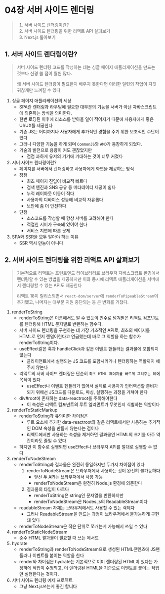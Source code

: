 # 04장 서버 사이드 렌더링

> 1. 서버 사이드 렌더링이란?
> 2. 서버 사이드 렌더링을 위한 리액트 API 살펴보기
> 3. Next.js 톺아보기

## 1. 서버 사이드 렌더링이란?

> 서버 사이드 렌더링 코드를 작성하는 데는 싱글 페이지 애플리케이션을 만드는 것보다 신경 쓸 점이 훨씬 많다.
>
> 왜 서버 사이드 렌더링이 필요한지 배우지 못한다면 이러한 일련의 작업이 자칫 귀찮게만 느껴질 수 있다

1. 싱글 페이지 애플리케이션의 세상
   - SPA란 렌더링과 라우팅에 필요한 대부분의 기능을 서버가 아닌 자바스크립트에 의존하는 방식을 의미한다.
   - 한번 로딩된 이후에 리소스를 받아올 일이 적어지기 때문에 사용자에게 좋은 UI/UX를 제공한다
   - 기존 JS는 어디까지나 사용자에게 추가적인 경험을 주기 위한 보조적인 수단이었다
   - 그러나 다양한 기능을 하게 되며 `CommonJS`와 `AMD`가 등장하게 되었다.
   - 기술의 발전으로 용량이 커도 괜찮았지만
     - 점점 과하게 유저의 기기에 기대하는 것이 너무 커졌다
2. 서버 사이드 렌더링이란?
   - 페이지를 서버에서 렌더링하고 사용자에게 화면을 제공하는 방식
   - 장점
     - 최초 페이지 진입이 비교적 빠르다
     - 검색 엔진과 SNS 공유 등 메타데이터 제공이 쉽다
     - 누적 레이아웃 이동이 적다
     - 사용자의 디바이스 성능에 비교적 자유롭다
     - 보안에 좀 더 안전하다
   - 단점
     - 소스코드를 작성할 때 항상 서버를 고려해야 한다
     - 적절한 서버가 구축돼 있어야 한다
     - 서비스 지연에 따른 문제
3. SPA와 SSR을 모두 알아야 하는 이유
   - SSR 역시 만능이 아니다

## 2. 서버 사이드 렌더링을 위한 리액트 API 살펴보기

> 기본적으로 리액트는 프런트엔드 라이브러리로 브라우저 자바스크립트 환경에서 렌더링할 수 있는 방법을 제공하지만 이와 동시에 리액트 애플리케이션을 서버에서 렌더링할 수 있는 API도 제공한다
>
> 리액트 18이 릴리스되면서 `react-dom/server`에 `renderToPipeableStream`이 추가됐고, 나머지는 대부분 지원 중단되는 등 큰 변화를 거쳤다.

1. renderToString
   - renderToString은 이름에서도 알 수 있듯이 인수로 넘겨받은 리액트 컴포넌트를 렌더링해 HTML 문자열로 반환하는 함수다.
   - 서버 사이드 렌더링을 구현하는 데 가장 기초적인 API로, 최초의 페이지를 HTML로 먼저 렌덜이한다고 언급했는데 바로 그 역할을 하는 함수가 renderToString이다.
   - useEffect같은 훅과 handleClick과 같은 이벤트 핸들러는 결과물에 포함되지 않는다
     - 클라이언트에서 실행되는 JS 코드를 포함시키거나 렌더링하는 역할까지 해주지 않는다
   - 리액트의 서버 사이드 렌더링은 단순히 `최초 HTML 페이지를 빠르게 그려주는 데`에 목적이 있다
     - useEffect나 이벤트 헨들러가 없어서 실제로 사용자가 인터렉션할 준비가 되기 위해선 JS코드를 다운로드, 파싱, 실행하는 과정을 거쳐야 한다
   - div#root에 존재하는 data-reactroot를 주목해야한다
     - 이 속성은 리액트 컴포넌트의 루트 엘리먼트가 무엇인지 식별하는 역할이다
2. renderToStaticMarkup
   - renderToString과 유의미한 차이점은
     - 루트 요소에 추가한 data-reactroot와 같은 리액트에서만 사용하는 추가적인 DOM 속성을 만들지 않는다는 점이다
     - 리엑트에서만 사용하는 속성을 제거하면 결과물인 HTML의 크기를 아주 약간이라도 줄일 수 있다
   - 하지만 이 함수로 실행되면 useEffect나 브라우저 API를 절대로 실행할 수 없다
3. renderToNodeStream
   - renderToString과 결과물은 완전히 동일하지만 두가지 차이점이 있다
     1. renderToNodeStream은 브라우저에서 사용하는 것이 완전히 불가능하다
        - 앞선 두 API는 브라우저에서 사용 가능
        - renderToNodeStream은 완전히 Node.js 환경에 의존한다
     2. 결과물의 타입이 다르다
        - renderToString은 string인 문자열을 반환하지만
        - renderToNodeStream은 Nodes.js의 ReadableStream이다
   - readableStream 자체는 브라우저에서도 사용할 수 있는 객체다
     - 그러나 ReadableStream을 만드는 과정이 브라우저에서 불가능하게 구현돼 있다
   - renderToNodeStream은 작은 단위로 쪼개는게 가능해서 쓰일 수 있다
4. renderToStaticNodeStream
   - 순수 HTML 결과물이 필요할 때 쓰는 메서드
5. hydrate
   - renderToString과 renderToNodeStream으로 생성된 HTML콘텐츠에 JS핸들러나 이벤트를 붙이는 역할을 한다
   - render와 차이점은 hydrate는 기본적으로 이미 렌더링된 HTML이 있다는 가정하에 작업이 수행되고, 이 렌더링된 HTML을 기준으로 이벤트를 붙이는 작업만 실행한다는 것이다.
6. 서버 사이드 렌더링 예제 프로젝트
   - 그냥 Next.js쓰는게 좋긴 합니다
